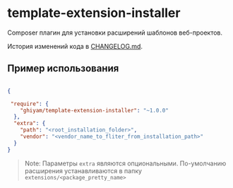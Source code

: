 # template-extension-installer
Composer плагин для установки расширений шаблонов веб-проектов.

История изменений кода в [CHANGELOG.md](CHANGELOG.md).

## Пример использования

```json

{

 "require": {
    "ghiyam/template-extension-installer": "~1.0.0"
  },
  "extra": {
    "path": "<root_installation_folder>",
    "vendor": "<vendor_name_to_fliter_from_installation_path>"
  }
}

```

> Note: Параметры `extra` являются опциональными. По-умолчанию расширения устанавливаются в папку `extensions/<package_pretty_name>`